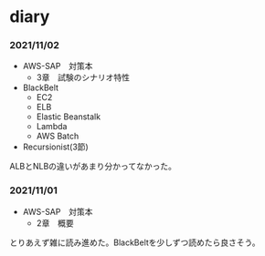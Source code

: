 # diary

### 2021/11/02
- AWS-SAP　対策本
  - 3章　試験のシナリオ特性
- BlackBelt
  - EC2
  - ELB
  - Elastic Beanstalk
  - Lambda
  - AWS Batch
- Recursionist(3節)

ALBとNLBの違いがあまり分かってなかった。

### 2021/11/01
- AWS-SAP　対策本
  - 2章　概要

とりあえず雑に読み進めた。BlackBeltを少しずつ読めたら良さそう。
